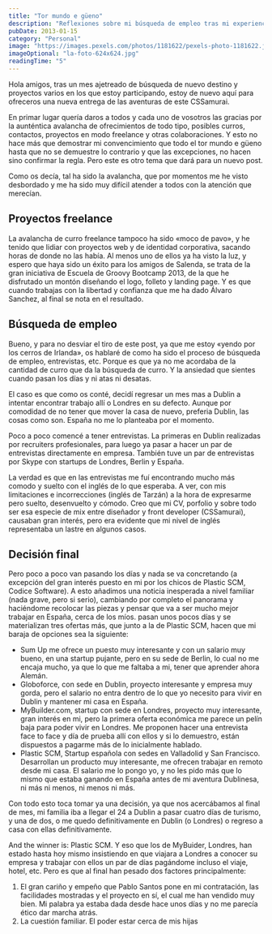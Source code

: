 ```yaml
---
title: "Tor mundo e güeno"
description: "Reflexiones sobre mi búsqueda de empleo tras mi experiencia en Dublín y las oportunidades que surgieron."
pubDate: 2013-01-15
category: "Personal"
image: "https://images.pexels.com/photos/1181622/pexels-photo-1181622.jpeg?auto=compress&cs=tinysrgb&w=1260&h=750&dpr=2"
imageOptional: "la-foto-624x624.jpg"
readingTime: "5"
---
```


Hola amigos, tras un mes ajetreado de búsqueda de nuevo destino y proyectos varios en los que estoy participando, estoy de nuevo aquí para ofreceros una nueva entrega de las aventuras de este CSSamurai.

En primar lugar quería daros a todos y cada uno de vosotros las gracias por la aunténtica avalancha de ofrecimientos de todo tipo, posibles curros, contactos, proyectos en modo freelance y otras colaboraciones. Y esto no hace más que demostrar mi convencimiento que todo el tor mundo e güeno hasta que no se demuestre lo contrario y que las excepciones, no hacen sino confirmar la regla. Pero este es otro tema que dará para un nuevo post.

Como os decía, tal ha sido la avalancha, que por momentos me he visto desbordado y me ha sido muy difícil atender a todos con la atención que merecían.

## Proyectos freelance

La avalancha de curro freelance tampoco ha sido «moco de pavo», y he tenido que lidiar con proyectos web y de identidad corporativa, sacando horas de donde no las había. Al menos uno de ellos ya ha visto la luz, y espero que haya sido un éxito para los amigos de Salenda, se trata de la gran iniciativa de Escuela de Groovy Bootcamp 2013, de la que he disfrutado un montón diseñando el logo, folleto y landing page. Y es que cuando trabajas con la libertad y confianza que me ha dado Álvaro Sanchez, al final se nota en el resultado.

## Búsqueda de empleo

Bueno, y para no desviar el tiro de este post, ya que me estoy «yendo por los cerros de Irlanda», os hablaré de como ha sido el proceso de búsqueda de empleo, entrevistas, etc. Porque es que ya no me acordaba de la cantidad de curro que da la búsqueda de curro. Y la ansiedad que sientes cuando pasan los días y ni atas ni desatas.

El caso es que como os conté, decidí regresar un mes mas a Dublin a intentar encontrar trabajo allí o Londres en su defecto. Aunque por comodidad de no tener que mover la casa de nuevo, preferia Dublin, las cosas como son. España no me lo planteaba por el momento.

Poco a poco comencé a tener entrevistas. La primeras en Dublin realizadas por recruiters profesionales, para luego ya pasar a hacer un par de entrevistas directamente en empresa. También tuve un par de entrevistas por Skype con startups de Londres, Berlin y España.

La verdad es que en las entrevistas me fuí encontrando mucho más comodo y suelto con el inglés de lo que esperaba. A ver, con mis limitaciones e incorrecciones (inglés de Tarzán) a la hora de expresarme pero suelto, desenvuelto y cómodo. Creo que mi CV, porfolio y sobre todo ser esa especie de mix entre diseñador y front developer (CSSamurai), causaban gran interés, pero era evidente que mi nivel de inglés representaba un lastre en algunos casos.

## Decisión final

Pero poco a poco van pasando los días y nada se va concretando (a excepción del gran interés puesto en mi por los chicos de Plastic SCM, Codice Software). A esto añadimos una noticia inesperada a nivel familiar (nada grave, pero si serio), cambiando por completo el panorama y haciéndome recolocar las piezas y pensar que va a ser mucho mejor trabajar en España, cerca de los míos. pasan unos pocos días y se materializan tres ofertas más, que junto a la de Plastic SCM, hacen que mi baraja de opciones sea la siguiente:

- Sum Up me ofrece un puesto muy interesante y con un salario muy bueno, en una startup pujante, pero en su sede de Berlin, lo cual no me encaja mucho, ya que lo que me faltaba a mi, tener que aprender ahora Alemán.
- Globoforce, con sede en Dublin, proyecto interesante y empresa muy gorda, pero el salario no entra dentro de lo que yo necesito para vivir en Dublin y mantener mi casa en España.
- MyBuilder.com, startup con sede en Londres, proyecto muy interesante, gran interés en mi, pero la primera oferta económica me parece un pelín baja para poder vivir en Londres. Me proponen hacer una entrevista face to face y día de prueba allí con ellos y si lo demuestro, están dispuestos a pagarme más de lo inicialmente hablado.
- Plastic SCM, Startup española con sedes en Valladolid y San Francisco. Desarrollan un producto muy interesante, me ofrecen trabajar en remoto desde mi casa. El salario me lo pongo yo, y no les pido más que lo mismo que estaba ganando en España antes de mi aventura Dublinesa, ni más ni menos, ni menos ni más.

Con todo esto toca tomar ya una decisión, ya que nos acercábamos al final de mes, mi familia iba a llegar el 24 a Dublin a pasar cuatro días de turismo, y una de dos, o me quedo definitivamente en Dublin (o Londres) o regreso a casa con ellas definitivamente.

And the winner is: Plastic SCM. Y eso que los de MyBuider, Londres, han estado hasta hoy mismo insistiendo en que viajara a Londres a conocer su empresa y trabajar con ellos un par de días pagándome incluso el viaje, hotel, etc. Pero es que al final han pesado dos factores principalmente:

1. El gran cariño y empeño que Pablo Santos pone en mi contratación, las facilidades mostradas y el proyecto en sí, el cual me han vendido muy bien. Mi palabra ya estaba dada desde hace unos días y no me parecía ético dar marcha atrás.
2. La cuestión familiar. El poder estar cerca de mis hijas